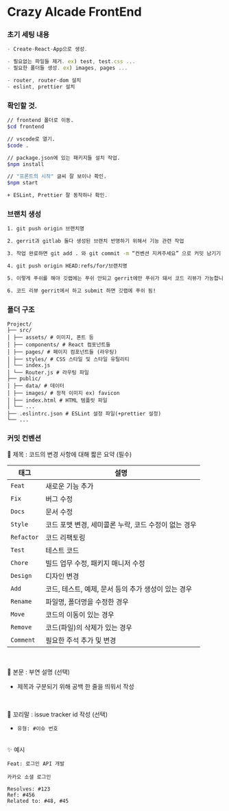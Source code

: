 # Crazy Alcade FrontEnd

### 초기 세팅 내용

```JavaScript
- Create-React-App으로 생성.

- 필요없는 파일들 제거. ex) test, test.css ...
- 필요한 폴더들 생성. ex) images, pages ...

- router, router-dom 설치
- eslint, prettier 설치
```

### 확인할 것.

```bash
// frontend 폴더로 이동.
$cd frontend

// vscode로 열기.
$code .

// package.json에 있는 패키지들 설치 작업.
$npm install

// "프론트의 시작" 글씨 잘 보이나 확인.
$npm start

+ ESLint, Prettier 잘 동작하나 확인.
```

### 브랜치 생성

```bash
1. git push origin 브랜치명

2. gerrit과 gitlab 둘다 생성된 브랜치 반영하기 위해서 기능 관련 작업

3. 작업 완료하면 git add . 와 git commit -m “컨벤션 지켜주세요” 으로 커밋 남기기

4. git push origin HEAD:refs/for/브랜치명

5. 이렇게 푸쉬를 해야 깃랩에는 푸쉬 안되고 gerrit에만 푸쉬가 돼서 코드 리뷰가 가능합니다!

6. 코드 리뷰 gerrit에서 하고 submit 하면 깃랩에 푸쉬 됨!
```

### 폴더 구조

```
Project/
├── src/
│ ├── assets/ # 이미지, 폰트 등
│ ├── components/ # React 컴포넌트들
│ ├── pages/ # 페이지 컴포넌트들 (라우팅)
│ ├── styles/ # CSS 스타일 및 스타일 유틸리티
│ └── index.js
│ └── Router.js # 라우팅 파일
├── public/
│ ├── data/ # 데이터
│ ├── images/ # 정적 이미지 ex) favicon
│ ├── index.html # HTML 템플릿 파일
│ └── ...
├── .eslintrc.json # ESLint 설정 파일(+prettier 설정)
└── ...
```

### 커밋 컨벤션

📌 제목 : 코드의 변경 사항에 대해 짧은 요약 (필수)

| 태그       | 설명                                                 |
| ---------- | ---------------------------------------------------- |
| `Feat`     | 새로운 기능 추가                                     |
| `Fix`      | 버그 수정                                            |
| `Docs`     | 문서 수정                                            |
| `Style`    | 코드 포맷 변경, 세미콜론 누락, 코드 수정이 없는 경우 |
| `Refactor` | 코드 리팩토링                                        |
| `Test`     | 테스트 코드                                          |
| `Chore`    | 빌드 업무 수정, 패키지 매니저 수정                   |
| `Design`   | 디자인 변경                                          |
| `Add`      | 코드, 테스트, 예제, 문서 등의 추가 생성이 있는 경우  |
| `Rename`   | 파일명, 폴더명을 수정한 경우                         |
| `Move`     | 코드의 이동이 있는 경우                              |
| `Remove`   | 코드(파일)의 삭제가 있는 경우                        |
| `Comment`  | 필요한 주석 추가 및 변경                             |

<br>

📌 본문 : 부연 설명 (선택)

- 제목과 구분되기 위해 공백 한 줄을 띄워서 작성

<br>

📌 꼬리말 : issue tracker id 작성 (선택)

- `유형: #이슈 번호`

<br>
✨ 예시

```
Feat: 로그인 API 개발

카카오 소셜 로그인

Resolves: #123
Ref: #456
Related to: #48, #45
```
